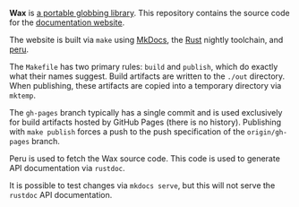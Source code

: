**Wax** is [a portable globbing library](https://github.com/olson-sean-k/wax).
This repository contains the source code for the [documentation
website](https://glob.guide).

The website is built via `make` using
[MkDocs](https://www.mkdocs.org/#installation), the
[Rust](https://www.rust-lang.org/tools/install) nightly toolchain, and
[peru](https://github.com/buildinspace/peru#installation).

The `Makefile` has two primary rules: `build` and `publish`, which do exactly
what their names suggest. Build artifacts are written to the `./out` directory.
When publishing, these artifacts are copied into a temporary directory via
`mktemp`.

The `gh-pages` branch typically has a single commit and is used exclusively for
build artifacts hosted by GitHub Pages (there is no history). Publishing with
`make publish` forces a push to the push specification of the `origin/gh-pages`
branch.

Peru is used to fetch the Wax source code. This code is used to generate API
documentation via `rustdoc`.

It is possible to test changes via `mkdocs serve`, but this will not serve the
`rustdoc` API documentation.
